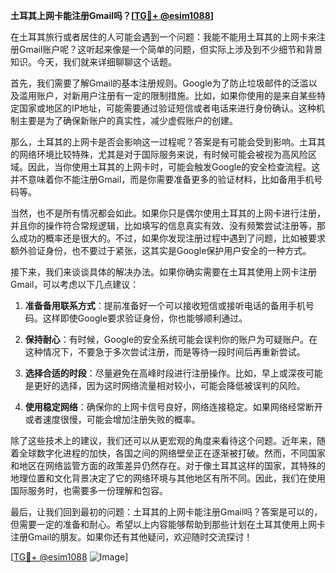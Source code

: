 **土耳其上网卡能注册Gmail吗？[[TG💪+ @esim1088](https://t.me/s/esim1088)]**

在土耳其旅行或者居住的人可能会遇到一个问题：我能不能用土耳其的上网卡来注册Gmail账户呢？这听起来像是一个简单的问题，但实际上涉及到不少细节和背景知识。今天，我们就来详细聊聊这个话题。

首先，我们需要了解Gmail的基本注册规则。Google为了防止垃圾邮件的泛滥以及滥用账户，对新用户注册有一定的限制措施。比如，如果你使用的是来自某些特定国家或地区的IP地址，可能需要通过验证短信或者电话来进行身份确认。这种机制主要是为了确保新账户的真实性，减少虚假账户的创建。

那么，土耳其的上网卡是否会影响这一过程呢？答案是有可能会受到影响。土耳其的网络环境比较特殊，尤其是对于国际服务来说，有时候可能会被视为高风险区域。因此，当你使用土耳其的上网卡时，可能会触发Google的安全检查流程。这并不意味着你不能注册Gmail，而是你需要准备更多的验证材料，比如备用手机号码等。

当然，也不是所有情况都会如此。如果你只是偶尔使用土耳其的上网卡进行注册，并且你的操作符合常规逻辑，比如填写的信息真实有效、没有频繁尝试注册等，那么成功的概率还是很大的。不过，如果你发现注册过程中遇到了问题，比如被要求额外验证身份，也不要过于紧张，这其实是Google保护用户安全的一种方式。

接下来，我们来谈谈具体的解决办法。如果你确实需要在土耳其使用上网卡注册Gmail，可以考虑以下几点建议：

1. **准备备用联系方式**：提前准备好一个可以接收短信或接听电话的备用手机号码。这样即使Google要求验证身份，你也能够顺利通过。

2. **保持耐心**：有时候，Google的安全系统可能会误判你的账户为可疑账户。在这种情况下，不要急于多次尝试注册，而是等待一段时间后再重新尝试。

3. **选择合适的时段**：尽量避免在高峰时段进行注册操作。比如，早上或深夜可能是更好的选择，因为这时网络流量相对较小，可能会降低被误判的风险。

4. **使用稳定网络**：确保你的上网卡信号良好，网络连接稳定。如果网络经常断开或者速度很慢，可能会增加注册失败的概率。

除了这些技术上的建议，我们还可以从更宏观的角度来看待这个问题。近年来，随着全球数字化进程的加快，各国之间的网络壁垒正在逐渐被打破。然而，不同国家和地区在网络监管方面的政策差异仍然存在。对于像土耳其这样的国家，其特殊的地理位置和文化背景决定了它的网络环境与其他地区有所不同。因此，我们在使用国际服务时，也需要多一份理解和包容。

最后，让我们回到最初的问题：土耳其的上网卡能注册Gmail吗？答案是可以的，但需要一定的准备和耐心。希望以上内容能够帮助到那些计划在土耳其使用上网卡注册Gmail的朋友。如果你还有其他疑问，欢迎随时交流探讨！

[[TG💪+ @esim1088](https://t.me/s/esim1088) ![Image](https://i.postimg.cc/4NQfJmqS/Snipaste-2025-05-13-00-14-12.png)]
